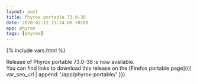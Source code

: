 ```yaml
---
layout: post
title: Phyrox portable 73.0-36
date: 2020-02-12 23:24:00 +0100
app: phyrox
tags: [phyrox]
---
```

{% include vars.html %}

Release of Phyrox portable 73.0-36 is now available.<br />
You can find links to download this release on the [Firefox portable page]({{ var_seo_url | append: '/app/phyrox-portable/' }}).